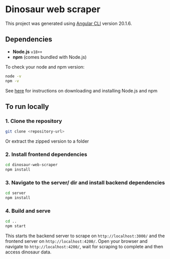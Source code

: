 # Dinosaur web scraper

This project was generated using [Angular CLI](https://github.com/angular/angular-cli) version 20.1.6.

## Dependencies

- **Node.js** `v18++`
- **npm** (comes bundled with Node.js)

To check your node and npm version:

```bash
node -v
npm -v
```
See [here](https://docs.npmjs.com/downloading-and-installing-node-js-and-npm) for instructions on downloading and installing Node.js and npm

## To run locally

### 1. Clone the repository

```bash
git clone <repository-url>
```

Or extract the zipped version to a folder

### 2. Install frontend dependencies

```bash
cd dinosaur-web-scraper
npm install
```

### 3. Navigate to the server/ dir and install backend dependencies

```bash
cd server
npm install
```

### 4. Build and serve

```bash
cd ..
npm start
```

This starts the backend server to scrape on `http://localhost:3000/` and the frontend server on `http://localhost:4200/`.
Open your browser and navigate to `http://localhost:4200/`, wait for scraping to complete and then access dinosaur data.
